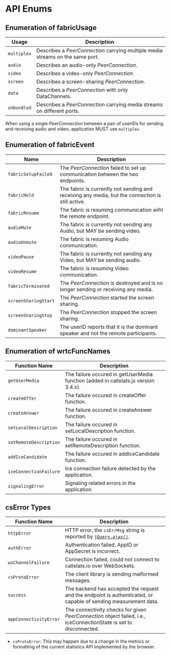 # API Enums

## Enumeration of fabricUsage

Usage       | Description
------------- | -----------
`multiplex`  | Describes a _PeerConnection_ carrying multiple media streams on the same port.
`audio`  | Describes an audio-only _PeerConnection_.
`video`  | Describes a video-only _PeerConnection_.
`screen`  | Describes a screen-sharing _PeerConnection_. 
`data`  | Describes a _PeerConnection_ with only DataChannels.
`unbundled`  | Describes a _PeerConnection_ carrying media streams on different ports.

When using a single _PeerConnection_ between a pair of userIDs for sending and receiving audio and video, application MUST use `multiplex`.

<!-- Currently monitoring DATA traffic is NOT SUPPORTED, because the browser does not yet implement any DataChannel statistics. -->


## Enumeration of fabricEvent

Name  | Description
---------  | -----------
`fabricSetupFailed`  | The _PeerConnection_ failed to set up communication between the two endpoints.
`fabricHold` | The fabric is currently not sending and receiving any media, but the connection is still active.
`fabricResume`  | The fabric is resuming communication wiht the remote endpoint.
`audioMute` | The fabric is currently not sending any Audio, but MAY be sending video.
`audioUnmute` | The fabric is resuming Audio communication.
`videoPause` | The fabric is currently not sending any Video, but MAY be sending audio.
`videoResume` | The fabric is resuming Video communication.
`fabricTerminated`  | The _PeerConnection_ is destroyed and is no longer sending or receiving any media.
`screenSharingStart`  | The _PeerConnection_ started the screen sharing.
`screenSharingStop`  | The _PeerConnection_ stopped the screen sharing.
`dominantSpeaker`  | The userID reports that it is the dominant speaker and not the remote participants.
  

## Enumeration of wrtcFuncNames

Function Name  | Description
---------  | -----------
`getUserMedia`  | The failure occured in getUserMedia function (added in callstats.js version 3.4.x).
`createOffer`  | The failure occured in createOffer function.
`createAnswer`  | The failure occured in createAnswer function.
`setLocalDescription`  | The failure occured in setLocalDescription function.
`setRemoteDescription`  | The failure occured in setRemoteDescription function.
`addIceCandidate`  | The failure occured in addIceCandidate function.
`iceConnectionFailure`  | Ice connection failure detected by the application.
`signalingError`  | Signaling related errors in the application.


## csError Types

Function Name  | Description
---------  | -----------
`httpError`  | HTTP error, the `csErrMsg` string is reported by [`jQuery.ajax()`](http://api.jquery.com/jQuery.ajax/).
`authError`  | Authentication failed, AppID or AppSecret is incorrect.
`wsChannelFailure`  | Connection failed, could not connect to callstats.io over WebSockets.
`csProtoError`  | The client library is sending malformed messages. 
`success`  | The backend has accepted the request and the endpoint is authenticated, or capable of sending measurement data.
`appConnectivityError`  | The connectivity checks for given _PeerConnection_ object failed, i.e., iceConnectionState is set to disconnected.

- `csProtoError`: This may happen due to a change in the metrics or formatting of the current statistics API implemented by the browser.